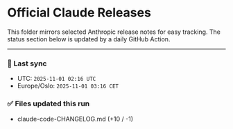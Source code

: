 # Official Claude Releases

This folder mirrors selected Anthropic release notes for easy tracking.
The status section below is updated by a daily GitHub Action.


---

<!-- sync-status:start -->

### 🔄 Last sync
- UTC: `2025-11-01 02:16 UTC`
- Europe/Oslo: `2025-11-01 03:16 CET`

### ✅ Files updated this run

- claude-code-CHANGELOG.md (+10 / -1)<!-- sync-status:end -->





















